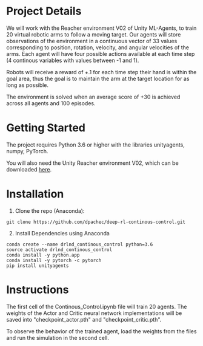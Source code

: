 # Project Details

We will work with the Reacher environment V02 of Unity ML-Agents, to train 20 virtual robotic arms to follow a moving target. Our agents will store observations of the environment in a continuous vector of 33 values corresponding to position, rotation, velocity, and angular velocities of the arms. Each agent will have four possible actions available at each time step (4 continous variables with values between -1 and 1).

Robots will receive a reward of +.1 for each time step their hand is within the goal area, thus the goal is to maintain the arm at the target location for as long as possible. 

The environment is solved when an average score of +30 is achieved across all agents and 100 episodes.  


# Getting Started

The project requires Python 3.6 or higher with the libraries unityagents, numpy, PyTorch.

You will also need the Unity Reacher environment V02, which can be downloaded [here](https://s3-us-west-1.amazonaws.com/udacity-drlnd/P2/Reacher/.../Reacher.app.zip).


# Installation
1) Clone the repo (Anaconda):
```
git clone https://github.com/dpachec/deep-rl-continous-control.git
```

2) Install Dependencies using Anaconda
```
conda create --name drlnd_continous_control python=3.6
source activate drlnd_continous_control
conda install -y python.app
conda install -y pytorch -c pytorch
pip install unityagents
```

# Instructions

The first cell of the Continous_Control.ipynb file will train 20 agents. The weights of the Actor and Critic neural network implementations will be saved into "checkpoint_actor.pth" and "checkpoint_critic.pth".

To observe the behavior of the trained agent, load the weights from the files and run the simulation in the second cell.







